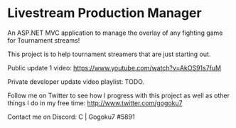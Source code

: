 # Livestream Production Manager

An ASP.NET MVC application to manage the overlay of any fighting game for Tournament streams!

This project is to help tournament streamers that are just starting out.

Public update 1 video: https://www.youtube.com/watch?v=AkOS91s7fuM

Private developer update video playlist: TODO.

Follow me on Twitter to see how I progress with this project as well as other things I do in my free time: http://www.twitter.com/gogoku7

Contact me on Discord: C | Gogoku7 #5891
